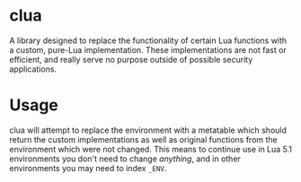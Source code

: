 # clua
A library designed to replace the functionality of certain Lua functions with a custom, pure-Lua implementation. These implementations are not fast or efficient, and really serve no purpose outside of possible security applications.

# Usage
clua will attempt to replace the environment with a metatable which should return the custom implementations as well as original functions from the environment which were not changed.
This means to continue use in Lua 5.1 environments you don't need to change *anything*, and in other environments you may need to index `_ENV`.
